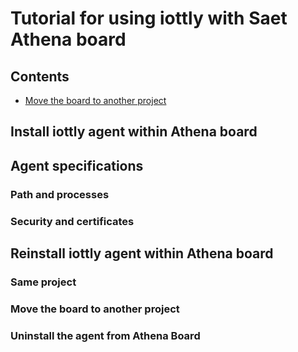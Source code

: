 # Tutorial for using iottly with Saet Athena board

## Contents

- [Move the board to another project](#move-the-board-to-another-project)

## Install iottly agent within Athena board

## Agent specifications

### Path and processes

### Security and certificates

## Reinstall iottly agent within Athena board

### Same project

### Move the board to another project

### Uninstall the agent from Athena Board



